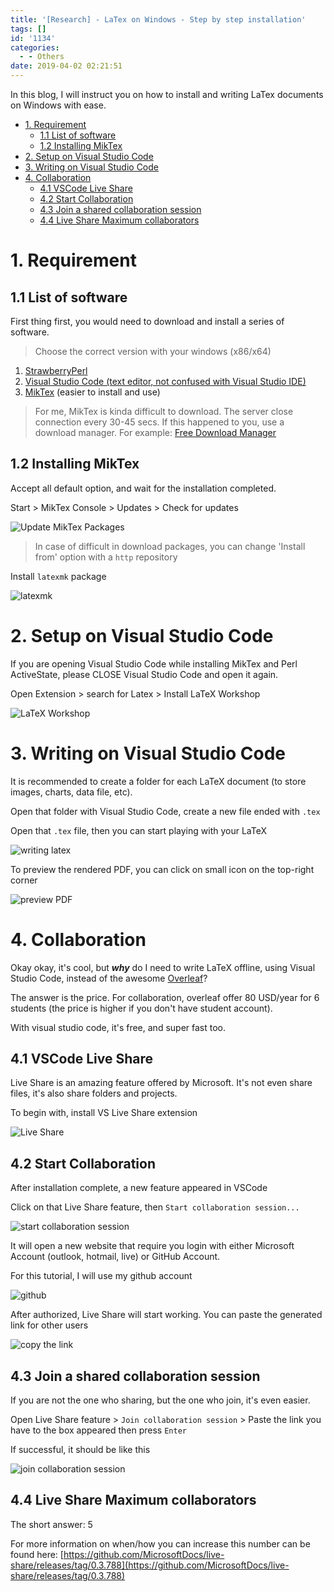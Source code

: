 ```yaml
---
title: '[Research] - LaTex on Windows - Step by step installation'
tags: []
id: '1134'
categories:
  - - Others
date: 2019-04-02 02:21:51
---
```


In this blog, I will instruct you on how to install and writing LaTex documents on Windows with ease.

*   [1. Requirement](#1-requirement)
    *   [1.1 List of software](#11-list-of-software)
    *   [1.2 Installing MikTex](#12-installing-miktex)
*   [2. Setup on Visual Studio Code](#2-setup-on-visual-studio-code)
*   [3. Writing on Visual Studio Code](#3-writing-on-visual-studio-code)
*   [4. Collaboration](#4-collaboration)
    *   [4.1 VSCode Live Share](#41-vscode-live-share)
    *   [4.2 Start Collaboration](#42-start-collaboration)
    *   [4.3 Join a shared collaboration session](#43-join-a-shared-collaboration-session)
    *   [4.4 Live Share Maximum collaborators](#44-live-share-maximum-collaborators)
<!-- more -->
# 1. Requirement

## 1.1 List of software

First thing first, you would need to download and install a series of software.

> Choose the correct version with your windows (x86/x64)

1.  [StrawberryPerl](http://strawberryperl.com/)
2.  [Visual Studio Code (text editor, not confused with Visual Studio IDE)](https://code.visualstudio.com/download)
3.  [MikTex](https://miktex.org/download) (easier to install and use)

> For me, MikTex is kinda difficult to download. The server close connection every 30-45 secs. If this happened to you, use a download manager. For example: [Free Download Manager](http://www.freedownloadmanager.org/download.htm)

## 1.2 Installing MikTex

Accept all default option, and wait for the installation completed.

Start > MikTex Console > Updates > Check for updates

![Update MikTex Packages](https://lh3.googleusercontent.com/hKiTMvw_chg0MzcT0UenM6z1M7zU7NJJkLop9Nq_5nVy_SUeN7BpS9j1mvLERjMfhBcRzcnu5New9thPpx4IRuByXO7RNijbkJbkCbQTisLSO4tqgWPQFHzE50hI13XjwCCYsQYiiA=w2400)

> In case of difficult in download packages, you can change 'Install from' option with a `http` repository

Install `latexmk` package

![latexmk](https://lh3.googleusercontent.com/Wr5yvLr37Tn5pQgda46K2EfUTKFw9qwWkZ0iJFs0Fpi7AJSB_iMFWqE80T3-CqE_r_WdT2RIdho2gvxZqOPu27sinQtqjon5dS2zf_L_gFvS33haw-KRnPfipks2rqMevPaWb1UeoycVx44tAsHuLps5AefKa2PP2Mx7-mItHFd0cYKIPqyy98QpDlypjQmGnsszKzdJ2IOrl3TmIK38kn7ESKPczK4FNN1UKLWfijqySHZ6aUoVWcsM3X4T7cJiFiuD-Mxazoxh5Y8QOWLkA2705VLniHlt_0D8U0WzG-TvVLvr0O2TS5m5i1FTpY5iis55MgF1isyDDzPZ6xUQ2UX15lAv4XCDuzhJP-BiNXb3eDArLDoynxUQv3gTDY8myBwIPhWGtnMcsB2QHyQkwXuEQyftQG4KKUeiYRjmq1g3uM8FXLvT949MnggObXdDewcnI3gnnbmoSEK2FCFyue10QnJbR9Ks0LAnZDfvDvW0fL0F9HSm5yw7C4wNeZskGxBqAWn-f2sy7tX1twEOYcy9QVJcHJ2V1I-6Th_7OCn86OdPePRgopd1FCTPfetLy0pDlyrfIAxWvC2Eiycooqn0WEsmxpojP4QiZhteO-2EMKQYdMluHP-e_51Zf7OR0LRVjftUOntg5XYFWE55bsbrmyyowbI3SpYBt4b51juG_JwMkQmnyYtVTF4u_Q7SjikShzZRNbvPsDoRUTk3irKH=w802-h632-no)

# 2. Setup on Visual Studio Code

If you are opening Visual Studio Code while installing MikTex and Perl ActiveState, please CLOSE Visual Studio Code and open it again.

Open Extension > search for Latex > Install LaTeX Workshop

![LaTeX Workshop](https://lh3.googleusercontent.com/vr8qIvd2Bz3tT0srcGXASblQHtvInX_cZKZtugGzLfZ71TbWWb3ddmAaHDpuSCO3Rz18KzyYuOBdX15Pgn_7p47EohvqiVCyJ8Ygur8qE9XI5cGeAk6nEMgLuyh2iVy1oIddau0iIbFLSxr6QvpJeT8HFrVD7P4ljDhKOLeBY72uyuEBBZjiqjrm5BIT21h2qZzqG0E-mytMi747yK98kwYUay3cec0uEX3ShVJIr8ffYfTAS17tQ5QdA0zpcql8Kc7yTWpsPMrN-5lCJQYlQnmH5-5AVxlugLVB956LMKXGuj22OUWHv3BpxJvTMPq0GzlvnTbRDhRLLUji-WlTU8rhHlRtbCGBb3SZjt-8aNAPLBtAoGRYWbSEpQiZILwslexygTxsMrkUmarXlfGJONKWt94c4vyFmwLlln8DdGB5ER3R8njYaH1RFxHnUBYAz2mOGuMDkY2_jAxQo1vLW0ftf1bQGEE0SddAnBUoj87n7lbULZi_q2bOJLUfgMn2JHGJq225OeD5oADbhCyJq4cMWTD9xqxS1YG6KGBH_1LWlyOyVd61aHob2UJa_Bh_YJR4fGg-LX2qB8XIHg3pl06rYLFmhSXlACOPYsyW7O3OORa0qcDKhgnzJS-LnXCndxbpOzM42R9lLCcCIkt558-TYaqKUDB0Lx8mc1IiQ4Mp49U6cbjQHbc6CMUe9z23nH3iCfdn_a0ASOuAICKCQi5Y=w699-h488-no)

# 3. Writing on Visual Studio Code

It is recommended to create a folder for each LaTeX document (to store images, charts, data file, etc).

Open that folder with Visual Studio Code, create a new file ended with `.tex`

Open that `.tex` file, then you can start playing with your LaTeX

![writing latex](https://lh3.googleusercontent.com/lT5SSLoB-mNXiVL8N9szGf5l36w1u4LgxK2JwSCFKiZFgXXF8Og17FuYaBwcCHZogn_ut-aymvoJRn-3yKgF0f6PGREaNym8ZH0kwvPHA6_wqSRBo1xO5cZQd3th8kQd9MogtWLPN6fFCNk-ww8gUiZQNxhYnvG0c4ASCePogPFb-ldilXV-RoM5VSUShrxRBicNTIenJ2jAFAsNf9Pd-HXeGz1iYEXcEEo7aU14__e1v_8UHlm6d1SqvdTdta-xuvrvI59MGW9eGrCWbsC0mX7EDKQkIUX1G5FzESvSEEEw5VYzr37GdRygooETBAaiJdAwaPG3IT1BtBYc3sRxv6xdZc-iyQZUdWJQb1FqUtJtckMME89NtQ7DlOvwv-2wpR3N9dagmKvirRH95ZOtG8iDkWSmjxpW1cXNGBfCw4WkwvnVMNSlgR6-rOpvX9osE0MbaaTLQNfRsCimqjYaMUu8_N26u1oEBoGc6jrrCD2kNtMO2kFI8nS9eF6YASftwF9mMCqpSouWOfjsMjhVeD5XNoaAFEPa3AMaoXXlYD_k7G8V1TmFT1D9IX4umcw1domD1iZNddrf79tvToTCL4dBS7C-jrRh4F22MgFTd5Ga_6woKz9t1Gk7WR3iytTbsO7s1s74BKjmRj97X80PHv5czTvCIMICUTGZ3iZKDvQVTmrRiIw0OEiWmMXSqvod44viPo9dtDfDdQFPiEFXEoOn=w594-h316-no)

To preview the rendered PDF, you can click on small icon on the top-right corner

![preview PDF](https://lh3.googleusercontent.com/fxx75if3R_weAeIaewFsJMXOEKY0TCPuOius0tbqidi3sB-DU5hBsCY_vFNtEqr-4B0DoXGsPq649OIG_9pM6rh2X2UP8In9UQ6lH41vPrHkq3UwMMRKUcrJyO6w-XBoZvl1YeuwO4r9gzXv22JA4TdmWxbDCMi0x3l3DfCnTTaQYyhuxsBoE3iCg6-xfI2oK4rO8OH-12kHLZ0Uf08HhSolhLP01sxzwOiJs9jrUuM9UCa6CPHHF5bVOQa-llPz-ZNLZy8PZacU4orXOHQSr106PgKH-Jw10Lrd2RWBeNtoIziSyMPkG38z_g1wDhJRHBy1iC8Rs940URXh6EilLCIFEqRSAyu35_2znAqQ11MstXwkeTclgv3XGVZHbaMJkeKXneB6a0jMTUXdL6XyHrYBUUaEkNdoiV6GwimUPUICK9zAC8duUNK3y4di9s8X0ew-Ypjl396pUGh0GQudIYLkZwzvqxQNIgJ0-F2gh-8BscL9upPjpFgpVCOv1Ni6RpOY4kQLNkG1tH2hD_YqqO-NElntrxg_N_vVCY0JP7Oq-wy_GBw67EAtTugdPQYdHV1S0r8UUbPO4IgTo6tV5U9EnKaKklFjB7rx32Z5zoEGt2ATfuBS_2iDCfi40e8kJ3IL4PuL-219_25hr1abJrYeRQOaP83z2xAxoVadV-qG4Vn5pui6jFd9yuyPgXE2p7z1Q_Iq4d_S8nxzgcPIlXwU=w457-h215-no)

# 4. Collaboration

Okay okay, it's cool, but _**why**_ do I need to write LaTeX offline, using Visual Studio Code, instead of the awesome [Overleaf](https://www.overleaf.com)?

The answer is the price. For collaboration, overleaf offer 80 USD/year for 6 students (the price is higher if you don't have student account).

With visual studio code, it's free, and super fast too.

## 4.1 VSCode Live Share

Live Share is an amazing feature offered by Microsoft. It's not even share files, it's also share folders and projects.

To begin with, install VS Live Share extension

![Live Share](https://lh3.googleusercontent.com/o8pCg6t8GTje2dHSMWtpY2w8NDnUBn5bJwjLFt5FYlZQ-hG-Tqui1_0snN0_QEAAC5nNi7l0v7C2K4n7o6Op52-8VIihQ_npqYo2IzTcpvDQlatMwn3t7qzcaBylosda0bfRquUkCYG553lIi1xzmVVI63AbX00DEmpJIP3xWhEoxDUUOIFIu9WiJVsrIOKpSV4G2wKoJtT0UvVmSbi9KHEo_UW4_Q2vZu2zHNO3pxXOrov13GIwQpOjOQ9uEPnqlPglYJOomrFZJdP1bRlO9dwj1nBr_qs9xF81TIdiXxhhxahiI5rjkEnBZElHbTXbXNJ7giP4dKNRw_1bDC5fZ6Lkk4PIgDX6GYk6mfH0WH73rDzM-jMPRL0ndptmmQmgjws0n-EgZJNhxwO0otXNJb7_EMr228fyXNlD1qerjEKgAZ5MPGZX9TkQFBxW70Xf1hExD7cuXwJujbKVmjU7OMjFWfPu7TrrIlG6SrEOHe7--PgqmITPHjB0-wQcUmY6_UFZnMnLiievB2a2VybN3_wRxRilKG2uQch45zYc6799VttsI67EO-gPWgjB9PezI_BqKiOQomR_7GWr9gilcHlQmAYdMsV4c98tJ_0P-ZbLNDk3jLtxMqImCEgaW_YeQgUck5BqFjR3774FbdkWJMCs-w3j7KtkkJN4yCFZpS7qn9d0VF7OXPEPHNYYLKeoM4q9jI8_az31vLRhM_oBagul=w701-h383-no)

## 4.2 Start Collaboration

After installation complete, a new feature appeared in VSCode

Click on that Live Share feature, then `Start collaboration session...`

![start collaboration session](https://lh3.googleusercontent.com/xsctwS3GAoe0nTciAGsYE5aYQE2sJq1Llq8YLukCJEMOU3LTiUXNxl7k2rao1d13MG5R7yQmQD4fpLGyLUM3vngH31TSobcA7yhh2raKIcXJDeFaaP3z3NZg8eTxe0nFr__AeriaZ2-3ULpPN7TKjd16AXgNe9px0M60uzyFR7iaGS6sGRsqVYZaVNdugMVzwjhsM-VmAFKFtohzxDn-wbjdqQyf9T-MmKE4Ze4Du-3K5uiQxblBOyvWiSelVXSnw4jvTZ8mu5L5LczGT4kwWGQ0aYFZ_wOAWtejpTk5Beek68vG5Km2eg-c2JK8zsOYN8EVxS4etwMtxTJ2b5wUCfhOl8ra_KC21AHqm5rHsMWM4QmKVkUjg6RneXLclNkQ1RcA3ntmInQcb3NRtLmEpA0-K58i25VrqPsTBWlpIfKarXbnSTRkpeu8IzOwBjqFLxJZWZuBLt4FhBS8Iln8f7EgZxgTynm9UudikU2B_gcwRBUebfXcFE9Y5g07hs7uhIz4ZddLU_eX7_Tpe4H0sGYgyxzjlWyb6sYODGEUQtTEE4VVzLwRA4TSoa6vef7Ek2jaUauOsbDzdT9niTydPp_AYPhZIbwn-8pQnqwfTx-5D5CJuAE4nvvFzCQJwTloIWfp9FyhUrziJztUaRTf8sJXX8pZv8BcgYxSgCqYVNFXD7HSDgmCJ-brXg1zkrPMKSRZSqzTAnz58tbV31IYw5g8=w656-h599-no)

It will open a new website that require you login with either Microsoft Account (outlook, hotmail, live) or GitHub Account.

For this tutorial, I will use my github account

![github](https://lh3.googleusercontent.com/mC6wby4g6KGGad9dFmNa9UeNer-lVYEn3QEEXqe16I-0IxBoRfnRs6T2sWt3rs0btagDKi1lgbXTKbiPOcqjTmR-_OiScKg6jp87kzVKq7RDTaZ_nd7-YGNVSnCQyl7W3HhVKJvpAcdXPpo5tMuKszkeM0kHHPnXzhNkOBTiGg3l4DyzM1w9CeIhydmwErvzgLzVfOJmosEsVPrwT8d-QT5RF9ZX01VyWmaaTcxZ725rB8iSBiAF4-T6RvwiHJB-vuSmqnioFNGjQ0llR79OfEupHrm2mPZQRqg5vGjfLTrYfP2CKJw0Qefrz_wyhFgPqJ6uMhlSnjxUY6NYZ2GQeTsdS_E4ZDm0isBFlqkd3CEJEG1WAr41ooNHPdAvH3KeeBxW9c4-BKFYubjyrodHJf5f4ub0kvhvk9Q1QqSvKftNNJhYfbXnkk_0t_sZAC5MZKgapuuXLapP0WfCv-pNP_HXXjYq4x55rCa8IBQe4c1JBFd3w6fBzULBLqCbvkfoxzXeCp039GJsqdggW4a3R2g1liyemGqmz_mgFvUYmszKM2cWesSv4HQJ4mKO1z26Rtaglj9F9POHJtNQJl55ByRvIffhJBmO_oHw8vkD_6FX1PYiY9kI4rKFg9JFsFwBDe_X3hoajxFUc4o-bsfiMztQd_LYn19Kd1DIg9Ci5p8jfIX4ECEG4u4scLO87LqA-88TzY-qkPSmsIX9bMLzcxAW=w676-h604-no)

After authorized, Live Share will start working. You can paste the generated link for other users

![copy the link](https://lh3.googleusercontent.com/WTCm3ZmcTIpKgebl1Hj6ktgKOyZVLUZa6tIAjZYK01AR0id4u2vIdbND2V7Yd6osWNFgClXDSbinESXDWVi3HT5qIIbsPJCaof6GYU9stanOWLb5LGfWD1Kwy8cqnj-q1DzBmA8UCEWgzsK-AYyA4xpl4ybhU2BEyNiS-yQKA4Jay2xXqAnFqaX4wmBPlwEePBFtJikIgiCDzPw75qKx0imDe8z9qqpADaM32cTokrXphiMM5P1tqK8yc-b4ITLd7EGkZpFuQ5QoLOVxOldmbMBmdxtoPuzJNvWBNC6KcPn_Cz8L3FwFVuw4o44jlOg2MJQh4E8FsDszh-3G5Q-9AxoiyDCvLSZMtOHYDqxyc8ApCZaVZy9CqBkDsaL627RIoUvQXE6Dgvr72O3_NDV6FfVxaHPZ1UnRtr5fqqeYrDrPRGQeUIxxfhpz7DFCy8hCuoB-USuKLUAJff3XkhEb6G35hV2jWeNaiQ3fMTikrn76gLqoU6cGZcdTRj0vT_1yHCInaB--ethRevpjISoCX8Dk6YxqY7OBk1kXM-RIO74GbMiWFhcrqkh6ul9kQMEw0RXOT60hd8ThCQtdfy3Q7gokH8bLEYHoOtXaGoBc3yhdBYMkT_nwvL3RYS2to0LBNGQqGJ6R_afekBr9gnkqKCeWUhnfg3XwVOzwLGglDYMqYQ1wERV17mNDvoAvKtps8N9HBIoGgNTmmuli1EYhAppY=w531-h435-no)

## 4.3 Join a shared collaboration session

If you are not the one who sharing, but the one who join, it's even easier.

Open Live Share feature > `Join collaboration session` > Paste the link you have to the box appeared then press `Enter`

If successful, it should be like this

![join collaboration session](https://lh3.googleusercontent.com/lLtsGd3A741aHZVSpLIIJHvN4Z6Nd0j5G4osNktOxr2K0aB0U_UPUS-C3zs0py-mt9b5psaMIbGeiaXxdO6Z-zvvRDuFRwT2O018uXGX06UIGknCKgEvCEdJypiBrVr9tUGYvc8ndiFlB6QzsScQpxuQdKAhZ-o7vEnkwSYnHrSGvFKAKjWBkMJdr8ixn6T0Cm7_qL7tsq0dNiTdUatlqPN1fP2xFNZBSUCaHjujiz5EJxyoTqMMgJAEJ_Y746I3u566vsXQYkumdbHwTWdwivO4l9NSZW52Ux1OnCPpVMyK51AvvfB3Nr7-A-cRXlWXLG1QeHt5yh0ieW3xuHXGtcvsv6iKEtC9Llm9Foczd9e1kiIDQ2rBo5KluLQmTI_aP5fM9bjQFz7CP2gjDlqET-K-kUpxj-OuA6oRE_NJ-sVEIKf526sP7pxkusS97OsF-b_G6nJd7ncbpD-3POuDHoxaUNlPMRiJ9AaHoeGMBSE_zTnmSiN3zPw63Lo49YCPTxVpWRf9FUQsHlJL0XfwGOVDHHwkJcxhzbDPvlBCWfJ_Xhryn6QGBiFm-zm4nRWch_79rw5SWvmFPXkPHIaKxt1Cn2cD-Q8tPG5M3cy9HPVpjXSuQUuxDbNbtypjfbss_tYMVTvVwpcY2VX2whYpNniHoGzDfSt_0b-aa2Xz4wu20Sf7YvyFCQssGkKntXnHGs9PeVObQUg-Po1AgQvcueqa=w956-h595-no)

## 4.4 Live Share Maximum collaborators

The short answer: 5

For more information on when/how you can increase this number can be found here: [https://github.com/MicrosoftDocs/live-share/releases/tag/0.3.788](https://github.com/MicrosoftDocs/live-share/releases/tag/0.3.788)